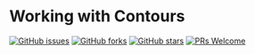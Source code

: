 # Working with Contours
[![GitHub issues](https://img.shields.io/github/issues/Develop-Packt/Working-with-Contours.svg)](https://github.com/Develop-Packt/Working-with-Contours/issues)
[![GitHub forks](https://img.shields.io/github/forks/Develop-Packt/Working-with-Contours.svg)](https://github.com/Develop-Packt/Working-with-Contours/network)
[![GitHub stars](https://img.shields.io/github/stars/Develop-Packt/Working-with-Contours.svg)](https://github.com/Develop-Packt/Working-with-Contours/stargazers)
[![PRs Welcome](https://img.shields.io/badge/PRs-welcome-brightgreen.svg)](https://github.com/Develop-Packt/Working-with-Contours/pulls)

